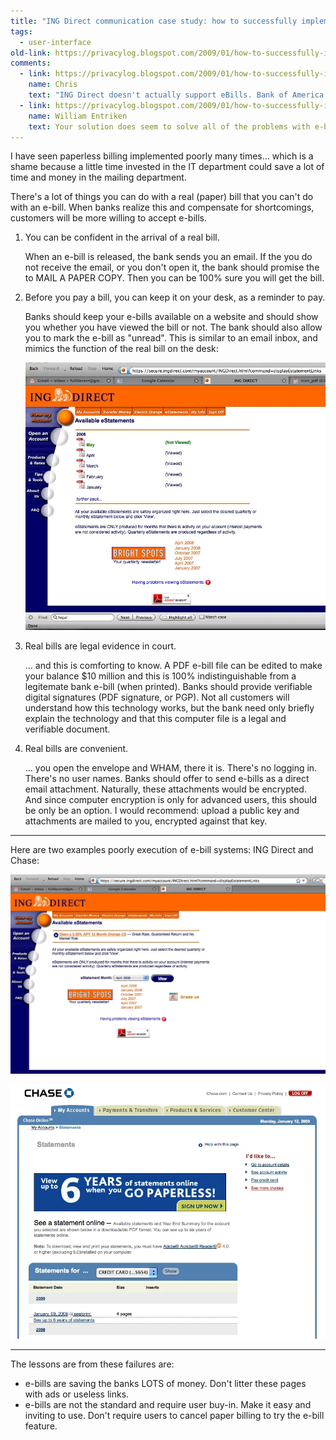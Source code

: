 ```yaml
---
title: "ING Direct communication case study: how to successfully implement paperless billing"
tags: 
  - user-interface
old-link: https://privacylog.blogspot.com/2009/01/how-to-successfully-implement-paperless.html
comments:
  - link: https://privacylog.blogspot.com/2009/01/how-to-successfully-implement-paperless.html#comment-4123541618940614591
    name: Chris
    text: "ING Direct doesn't actually support eBills. Bank of America actually does an excellent job of handling ebills. They receive an actual bill from the bill provider(Comcast, Verizon, Visa, AMEX, etc.) You are given the option to pay the minimum and the date that the payment will be delivered and withdrawn from your account. Once you schedule this payment, it becomes their problem to pay on time. If the bill is paid late, they will refund your overdraft fees(since, noone keeps money in checking accounts) and the late fee charged by the vendor. As for guaranteeing arrival, I don't ever check my paper mail, I get 2 emails for each ebill, one from Bank of America, and one from the vendor, sometimes it is annoying, but having that double notice provides a safety reminder. With eBills, there is no reason to \"leave a bill on the desk\", just schedule it for the future. You know when the bill is due, and when the money will be in your account, just schedule it and forget it. The bank is going to screw you in court anyway, you probably agreed to use their arbitrator, and waived all your rights when you opened your account anyway. Real bills require stamps and a trip to a mailbox or post office, the opposite of convenience, and I work in a post office. As for the ads and useless links: https://adblockplus.org/en/installation . Ads are a solved problem that no longer affect humans."
  - link: https://privacylog.blogspot.com/2009/01/how-to-successfully-implement-paperless.html#comment-6714968229432111698
    name: William Entriken
    text: Your solution does seem to solve all of the problems with e-bills. Of course that depends on having a BOA account, but maybe others do this. Then, I suppose, the applicability of these things woud be limited to e-statements, the periodic account updates you receive from banks, brokers, loans which don't require payment.
---
```


I have seen paperless billing implemented poorly many times... which is a shame because a little time invested in the IT department could save a lot of time and money in the mailing department.

There's a lot of things you can do with a real (paper) bill that you can't do with an e-bill. When banks realize this and compensate for shortcomings, customers will be more willing to accept e-bills.

1. You can be confident in the arrival of a real bill.

    When an e-bill is released, the bank sends you an email. If the you do not receive the email, or you don't open it, the bank should promise the to MAIL A PAPER COPY. Then you can be 100% sure you will get the bill.

2. Before you pay a bill, you can keep it on your desk, as a reminder to pay.

    Banks should keep your e-bills available on a website and should show you whether you have viewed the bill or not. The bank should also allow you to mark the e-bill as "unread". This is similar to an email inbox, and mimics the function of the real bill on the desk:

    ![Paperless billing screenshot](/assets/images/2009-01-12-how-to-successfully-implement-paperless.webp)

3. Real bills are legal evidence in court.

    ... and this is comforting to know. A PDF e-bill file can be edited to make your balance $10 million and this is 100% indistinguishable from a legitemate bank e-bill (when printed). Banks should provide verifiable digital signatures (PDF signature, or PGP). Not all customers will understand how this technology works, but the bank need only briefly explain the technology and that this computer file is a legal and verifiable document.

4. Real bills are convenient.

    ... you open the envelope and WHAM, there it is. There's no logging in. There's no user names. Banks should offer to send e-bills as a direct email attachment. Naturally, these attachments would be encrypted. And since computer encryption is only for advanced users, this should be only be an option. I would recommend: upload a public key and attachments are mailed to you, encrypted against that key.

---

Here are two examples poorly execution of e-bill systems: ING Direct and Chase:

![ING Direct e-bill screenshot](/assets/images/2009-01-12-how-to-successfully-implement-paperless-2.webp)

![Chase e-bill screenshot](/assets/images/2009-01-12-how-to-successfully-implement-paperless-3.webp)

---

The lessons are from these failures are:

- e-bills are saving the banks LOTS of money. Don't litter these pages with ads or useless links.
- e-bills are not the standard and require user buy-in. Make it easy and inviting to use. Don't require users to cancel paper billing to try the e-bill feature.
